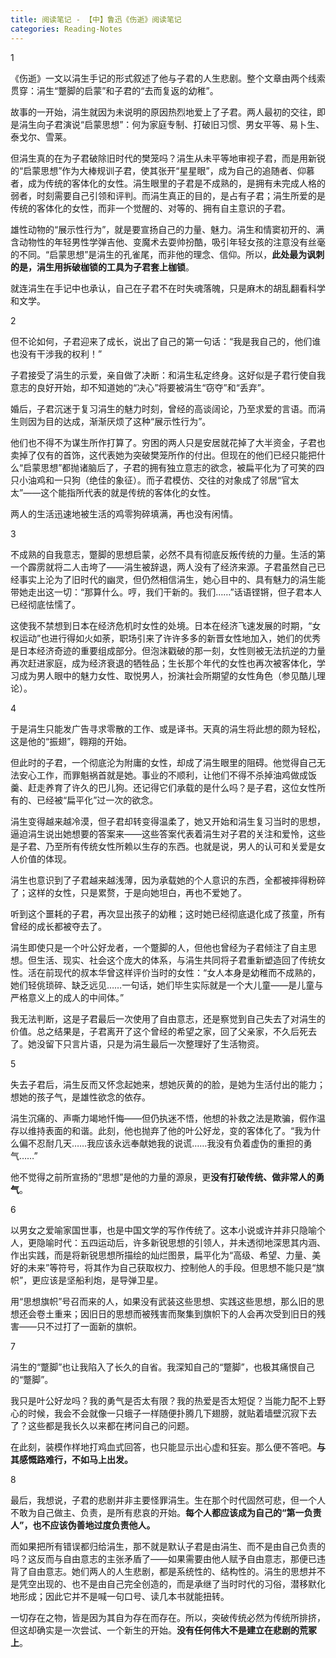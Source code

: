 ```yaml
---
title: 阅读笔记 - 【中】鲁迅《伤逝》阅读笔记
categories: Reading-Notes
---
```


1

《伤逝》一文以涓生手记的形式叙述了他与子君的人生悲剧。整个文章由两个线索贯穿：涓生“蹩脚的启蒙”和子君的“去而复返的幼稚”。

故事的一开始，涓生就因为未说明的原因热烈地爱上了子君。两人最初的交往，即是涓生向子君演说“启蒙思想”：何为家庭专制、打破旧习惯、男女平等、易卜生、泰戈尔、雪莱。

但涓生真的在为子君破除旧时代的樊笼吗？涓生从未平等地审视子君，而是用新锐的“启蒙思想”作为大棒规训子君，使其张开“星星眼”，成为自己的追随者、仰慕者，成为传统的客体化的女性。涓生眼里的子君是不成熟的，是拥有未完成人格的弱者，时刻需要自己引领和评判。而涓生真正的目的，是占有子君；涓生所爱的是传统的客体化的女性，而非一个觉醒的、对等的、拥有自主意识的子君。

雄性动物的“展示性行为”，就是要宣扬自己的力量、魅力。涓生和情窦初开的、满含动物性的年轻男性学弹吉他、变魔术去耍帅扮酷，吸引年轻女孩的注意没有丝毫的不同。“启蒙思想”是涓生的孔雀尾，而非他的理念、信仰。所以，**此处最为讽刺的是，涓生用拆破枷锁的工具为子君套上枷锁**。

就连涓生在手记中也承认，自己在子君不在时失魂落魄，只是麻木的胡乱翻看科学和文学。

2

但不论如何，子君迎来了成长，说出了自己的第一句话：“我是我自己的，他们谁也没有干涉我的权利！”

子君接受了涓生的示爱，亲自做了决断：和涓生私定终身。这好似是子君行使自我意志的良好开始，却不知道她的“决心”将要被涓生“窃夺”和“丢弃”。

婚后，子君沉迷于复习涓生的魅力时刻，曾经的高谈阔论，乃至求爱的言语。而涓生则因为目的达成，渐渐厌烦了这种“展示性行为”。

他们也不得不为谋生所作打算了。穷困的两人只是安居就花掉了大半资金，子君也卖掉了仅有的首饰，这代表她为突破樊笼所作的付出。但现在的他们已经只能把什么“启蒙思想”都抛诸脑后了，子君的拥有独立意志的欲念，被扁平化为了可笑的四只小油鸡和一只狗（绝佳的象征）。而子君模仿、交往的对象成了邻居“官太太”——这个能指所代表的就是传统的客体化的女性。

两人的生活迅速地被生活的鸡零狗碎填满，再也没有闲情。

3

不成熟的自我意志，蹩脚的思想启蒙，必然不具有彻底反叛传统的力量。生活的第一个霹雳就将二人击垮了——涓生被辞退，两人没有了经济来源。子君虽然自己已经事实上沦为了旧时代的幽灵，但仍然相信涓生，她心目中的、具有魅力的涓生能带她走出这一切：“那算什么。哼，我们干新的。我们……”话语铿锵，但子君本人已经彻底怯懦了。

这使我不禁想到日本在经济危机时女性的处境。日本在经济飞速发展的时期，“女权运动”也进行得如火如荼，职场引来了许许多多的新晋女性地加入，她们的优秀是日本经济奇迹的重要组成部分。但泡沫戳破的那一刻，女性则被无法抗逆的力量再次赶进家庭，成为经济衰退的牺牲品；生长那个年代的女性也再次被客体化，学习成为男人眼中的魅力女性、取悦男人，扮演社会所期望的女性角色（参见酷儿理论）。

4

于是涓生只能发广告寻求零散的工作、或是译书。天真的涓生将此想的颇为轻松，这是他的“振翅”，翱翔的开始。

但此时的子君，一个彻底沦为附庸的女性，却成了涓生眼里的阻碍。他觉得自己无法安心工作，而罪魁祸首就是她。事业的不顺利，让他们不得不杀掉油鸡做成饭羹、赶走养育了许久的巴儿狗。还记得它们承载的是什么吗？是子君，这位女性所有的、已经被“扁平化”过一次的欲念。

涓生变得越来越冷漠，但子君却转变得温柔了，她又开始和涓生复习当时的思想，逼迫涓生说出她想要的答案来——这些答案代表着涓生对子君的关注和爱怜，这些是子君、乃至所有传统女性所赖以生存的东西。也就是说，男人的认可和关爱是女人价值的体现。

涓生也意识到了子君越来越浅薄，因为承载她的个人意识的东西，全都被摔得粉碎了；这样的女性，只是累赘，于是向她坦白，再也不爱她了。

听到这个噩耗的子君，再次显出孩子的幼稚；这时她已经彻底退化成了孩童，所有曾经的成长都被夺去了。

涓生即使只是一个叶公好龙者，一个蹩脚的人，但他也曾经为子君倾注了自主思想。但生活、现实、社会这个庞大的体系，与涓生共同将子君重新塑造回了传统女性。活在前现代的叔本华曾这样评价当时的女性：“女人本身是幼稚而不成熟的，她们轻佻琐碎、缺乏远见……一句话，她们毕生实际就是一个大儿童——是儿童与严格意义上的成人的中间体。”

我无法判断，这是子君最后一次使用了自由意志，还是察觉到自己失去了对涓生的价值。总之结果是，子君离开了这个曾经的希望之家，回了父亲家，不久后死去了。她没留下只言片语，只是为涓生最后一次整理好了生活物资。

5

失去子君后，涓生反而又怀念起她来，想她灰黄的的脸，是她为生活付出的能力；想她的孩子气，是雄性欲念的依存。

涓生沉痛的、声嘶力竭地忏悔——但仍执迷不悟，他想的补救之法是欺骗，假作温存以维持表面的和谐。此刻，他也抛弃了他的叶公好龙，变的客体化了。“我为什么偏不忍耐几天……我应该永远奉献她我的说谎……我没有负着虚伪的重担的勇气……”

他不觉得之前所宣扬的“思想”是他的力量的源泉，更**没有打破传统、做非常人的勇气**。

6

以男女之爱喻家国世事，也是中国文学的写作传统了。这本小说或许并非只隐喻个人，更隐喻时代：五四运动后，许多新锐思想的引领人，并未透彻地深思其内涵、作出实践，而是将新锐思想所描绘的灿烂图景，扁平化为“高级、希望、力量、美好的未来”等符号，将其作为自己获取权力、控制他人的手段。但思想不能只是“旗帜”，更应该是坚船利炮，是导弹卫星。

用“思想旗帜”号召而来的人，如果没有武装这些思想、实践这些思想，那么旧的思想还会卷土重来；因旧日的思想而被残害而聚集到旗帜下的人会再次受到旧日的残害——只不过打了一面新的旗帜。

7

涓生的“蹩脚”也让我陷入了长久的自省。我深知自己的“蹩脚”，也极其痛恨自己的“蹩脚”。

我只是叶公好龙吗？我的勇气是否太有限？我的热爱是否太短促？当能力配不上野心的时候，我会不会就像一只蛾子一样随便扑腾几下翅膀，就贴着墙壁沉寂下去了？这些都是我长久以来都在拷问自己的问题。

在此刻，装模作样地打鸡血式回答，也只能显示出心虚和狂妄。那么便不答吧。**与其感慨路难行，不如马上出发。**

8

最后，我想说，子君的悲剧并非主要怪罪涓生。生在那个时代固然可悲，但一个人不敢为自己做主、负责，是所有悲哀的开始。**每个人都应该成为自己的“第一负责人”，也不应该伪善地过度负责他人。**

而如果把所有错误都归给涓生，那不就是默认子君是由涓生、而不是由自己负责的吗？这反而与自由意志的主张矛盾了——如果需要由他人赋予自由意志，那便已违背了自由意志。她们两人的人生悲剧，都是系统性的、结构性的。涓生的思想并不是凭空出现的、也不是由自己完全创造的，而是承继了当时时代的习俗，潜移默化地形成；因此它并不是喊一句口号、读几本书就能扭转。

一切存在之物，皆是因为其自为存在而存在。所以，突破传统必然为传统所排挤，但这却确实是一次尝试、一个新生的开始。**没有任何伟大不是建立在悲剧的荒冢上**。